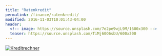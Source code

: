 ```yaml
---
title: "Ratenkredit"
permalink: /finance/ratenkredit/
modified: 2016-11-03T10:01:43-04:00
header:
  <!-- image: https://source.unsplash.com/7e2pe9wjL9M/1600x300 -->
  teaser: https://source.unsplash.com/TiMj60O6sbU/600x300
---
```


<script language="javascript" type="text/javascript" src="http://banners.webmasterplan.com/view.asp?ref=421183&site=4673&type=html&hnb=19&js=1"></script>
<noscript><a href="http://partners.webmasterplan.com/click.asp?ref=421183&site=4673&type=b1&bnb=1" target="_blank">
<img src="http://banners.webmasterplan.com/view.asp?ref=421183&site=4673&b=1" border="0" title="Kreditrechner" alt="Kreditrechner"/></a><br /></noscript>

